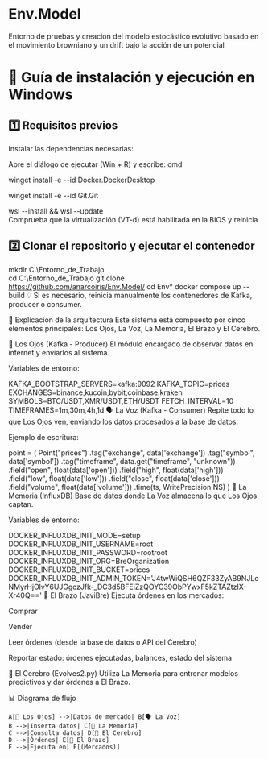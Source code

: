 
# Env.Model

Entorno de pruebas y creacion del modelo estocástico evolutivo basado en el movimiento browniano y un drift bajo la acción de un potencial

# 🐳 Guía de instalación y ejecución en Windows

## 1️⃣ Requisitos previos

Instalar las dependencias necesarias:


Abre el diálogo de ejecutar (Win + R) y escribe: cmd

winget install -e --id Docker.DockerDesktop

winget install -e --id Git.Git

wsl --install && wsl --update   
Comprueba que la virtualización (VT-d) está habilitada en la BIOS y reinicia



## 2️⃣ Clonar el repositorio y ejecutar el contenedor


mkdir C:\Entorno_de_Trabajo\
cd C:\Entorno_de_Trabajo
git clone https://github.com/anarcoiris/Env.Model/
cd Env*
docker compose up --build
💡 Si es necesario, reinicia manualmente los contenedores de Kafka, producer o consumer.

🧠 Explicación de la arquitectura
Este sistema está compuesto por cinco elementos principales: Los Ojos, La Voz, La Memoria, El Brazo y El Cerebro.

👀 Los Ojos (Kafka - Producer)
El módulo encargado de observar datos en internet y enviarlos al sistema.

Variables de entorno:

KAFKA_BOOTSTRAP_SERVERS=kafka:9092
KAFKA_TOPIC=prices
EXCHANGES=binance,kucoin,bybit,coinbase,kraken
SYMBOLS=BTC/USDT,XMR/USDT,ETH/USDT
FETCH_INTERVAL=10
TIMEFRAMES=1m,30m,4h,1d
🗣 La Voz (Kafka - Consumer)
Repite todo lo que Los Ojos ven, enviando los datos procesados a la base de datos.

Ejemplo de escritura:

point = (
    Point("prices")
        .tag("exchange", data['exchange'])
        .tag("symbol", data['symbol'])
        .tag("timeframe", data.get("timeframe", "unknown"))
        .field("open", float(data['open']))
        .field("high", float(data['high']))
        .field("low", float(data['low']))
        .field("close", float(data['close']))
        .field("volume", float(data['volume']))
        .time(ts, WritePrecision.NS)
)
💾 La Memoria (InfluxDB)
Base de datos donde La Voz almacena lo que Los Ojos captan.

Variables de entorno:

DOCKER_INFLUXDB_INIT_MODE=setup
DOCKER_INFLUXDB_INIT_USERNAME=root
DOCKER_INFLUXDB_INIT_PASSWORD=rootroot
DOCKER_INFLUXDB_INIT_ORG=BreOrganization
DOCKER_INFLUXDB_INIT_BUCKET=prices
DOCKER_INFLUXDB_INIT_ADMIN_TOKEN='J4twWiQSH6QZF33ZyAB9NJLoNMyrHjOlvY6UJGgczJfk-_DC3d5BFEiZzQOYC39ObPYwxF5kZTAZtzIX-Xr40Q=='
🤖 El Brazo (JaviBre)
Ejecuta órdenes en los mercados:

Comprar

Vender

Leer órdenes (desde la base de datos o API del Cerebro)

Reportar estado: órdenes ejecutadas, balances, estado del sistema

🧠 El Cerebro (Evolves2.py)
Utiliza La Memoria para entrenar modelos predictivos y dar órdenes a El Brazo.

📊 Diagrama de flujo

    A[👀 Los Ojos] -->|Datos de mercado| B[🗣 La Voz]
    B -->|Inserta datos| C[💾 La Memoria]
    C -->|Consulta datos| D[🧠 El Cerebro]
    D -->|Órdenes| E[🤖 El Brazo]
    E -->|Ejecuta en| F[(Mercados)]

